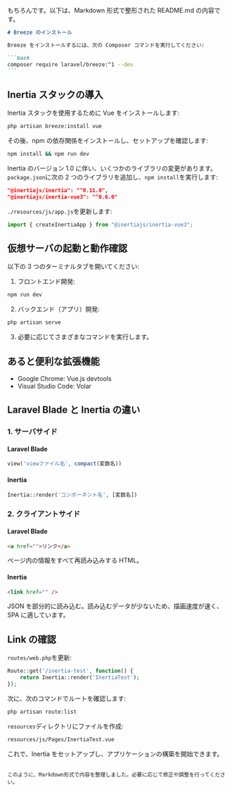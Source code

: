 もちろんです。以下は、Markdown 形式で整形された README.md の内容です。

````markdown
# Breeze のインストール

Breeze をインストールするには、次の Composer コマンドを実行してください:

```bash
composer require laravel/breeze:^1 --dev
```
````

## Inertia スタックの導入

Inertia スタックを使用するために Vue をインストールします:

```bash
php artisan breeze:install vue
```

その後、npm の依存関係をインストールし、セットアップを確認します:

```bash
npm install && npm run dev
```

Inertia のバージョン 1.0 に伴い、いくつかのライブラリの変更があります。`package.json`に次の 2 つのライブラリを追加し、`npm install`を実行します:

```json
"@inertiajs/inertia": "^0.11.0",
"@inertiajs/inertia-vue3": "^0.6.0"
```

`./resources/js/app.js`を更新します:

```javascript
import { createInertiaApp } from "@inertiajs/inertia-vue3";
```

## 仮想サーバの起動と動作確認

以下の 3 つのターミナルタブを開いてください:

1. フロントエンド開発:

```bash
npm run dev
```

2. バックエンド（アプリ）開発:

```bash
php artisan serve
```

3. 必要に応じてさまざまなコマンドを実行します。

## あると便利な拡張機能

-   Google Chrome: Vue.js devtools
-   Visual Studio Code: Volar

## Laravel Blade と Inertia の違い

### 1. サーバサイド

#### Laravel Blade

```php
view('viewファイル名', compact(変数名))
```

#### Inertia

```php
Inertia::render('コンポーネント名', [変数名])
```

### 2. クライアントサイド

#### Laravel Blade

```html
<a href="">リンク</a>
```

ページ内の情報をすべて再読み込みする HTML。

#### Inertia

```html
<link href="" />
```

JSON を部分的に読み込む。読み込むデータが少ないため、描画速度が速く、SPA に適しています。

## Link の確認

`routes/web.php`を更新:

```php
Route::get('/inertia-test', function() {
    return Inertia::render('InertiaTest');
});
```

次に、次のコマンドでルートを確認します:

```bash
php artisan route:list
```

`resources`ディレクトリにファイルを作成:

```bash
resources/js/Pages/InertiaTest.vue
```

これで、Inertia をセットアップし、アプリケーションの構築を開始できます。

```

このように、Markdown形式で内容を整理しました。必要に応じて修正や調整を行ってください。
```
